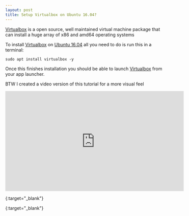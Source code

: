```yaml
---
layout: post
title: Setup Virtualbox on Ubuntu 16.04?
---
```


[Virtualbox][vbox] is a open source, well maintained virtual machine package that can install a huge array of x86 and amd64 operating systems

To install [Virtualbox][vbox] on [Ubuntu 16.04][ubuntu] all you need to do is run this in a terminal:

```shell
sudo apt install virtualbox -y
```

Once this finishes installation you should be able to launch [Virtualbox][vbox] from your app launcher.

BTW I created a video version of this tutorial for a more visual feel

<iframe width="560" height="315" src="https://www.youtube.com/embed/i5L00dzL3t8" frameborder="0" allowfullscreen></iframe>

[ubuntu]: http://www.ubuntu.com/
{:target="_blank"}

[vbox]: https://www.virtualbox.org/
{:target="_blank"}
